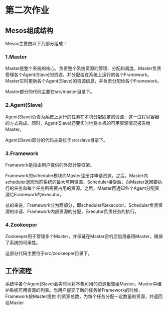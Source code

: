 # 第二次作业

## Mesos组成结构

Mesos主要由以下几部分组成：

### 1.Master

Master是整个系统的核心，负责整个系统资源的管理、分配和调度。Master负责管理各个Agent(Slave)的资源，并分配给在系统上运行的各个Framework。Master实时更新各个Agent(Slave)的资源信息，并负责分配给各个Framework。

Master部分的代码主要在src/master目录下。

### 2.Agent(Slave)

Agent(Slave)负责为系统上运行的任务在本机分配固定的资源，这一过程以容器的方式完成。同时，Agent(Slave)还要实时地将本机的可用资源情况报告给Master。

Agent(Slave)部分的代码主要位于src/slave目录下。

### 3.Framework

Framework是指由用户提供的外部计算框架。

Framework的scheduler模块向Master注册并申请资源，之后，Master向scheduler返回当前系统的最大可用资源。Scheduler接受后，向Master返回要执行的任务和每个任务所需要占用的资源。之后，Master再通知各个Agent分配资源给Framework的executor。

总的来说，Framework分为两部分，即scheduler和executor。Scheduler负责资源的申请、Framework内部资源的分配，Executor负责任务的执行。

### 4.Zookeeper

Zookeeper用于管理多个Master，并保证在Master宕机后启用备用Master，确保了系统的可用性。

这部分代码主要位于src/zookeeper目录下。

## 工作流程

系统中各个Agent(Slave)会实时地将本机可用的资源报告给Master。Master中维护系统可用资源的列表。当用户提交了新的任务给Framework的时候，Framework按Master提供
的资源总数，为每个任务分配一定数量的资源，并返回给Master
